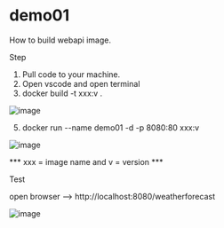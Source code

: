 # demo01
How to build webapi image.

Step

1. Pull code to your machine.
2. Open vscode and open terminal
3. docker build -t xxx:v .

![image](https://user-images.githubusercontent.com/104664980/236682564-9ec7442b-d575-4ec5-968c-621cf658daad.png)

5. docker run --name demo01 -d -p 8080:80 xxx:v

![image](https://user-images.githubusercontent.com/104664980/236682602-3c07c177-c7bb-425c-a958-4090698c56f6.png)

*** xxx = image name and v = version ***

Test

open browser --> http://localhost:8080/weatherforecast

![image](https://user-images.githubusercontent.com/104664980/236682043-36b7b01e-a4fd-43b5-9532-8c33c582764c.png)
